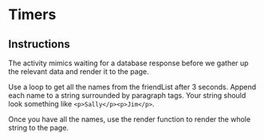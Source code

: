 # Timers

## Instructions

The activity mimics waiting for a database response before we gather up the relevant data and render it to the page.

Use a loop to get all the names from the friendList after 3 seconds. Append each name to a string surrounded by paragraph tags. Your string should look something like `<p>Sally</p><p>Jim</p>`.

Once you have all the names, use the render function to render the whole string to the page.

